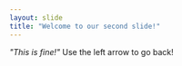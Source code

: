 ```yaml
---
layout: slide
title: "Welcome to our second slide!"
---
```

*"This is fine!"*
Use the left arrow to go back!
